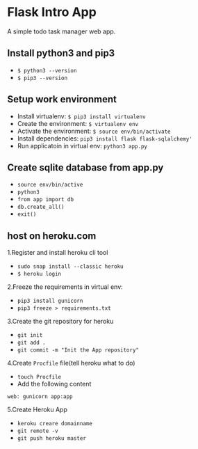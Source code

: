 # Flask Intro App
  A simple todo task manager web app.

## Install python3 and pip3

- `$ python3 --version`
- `$ pip3 --version`

## Setup work environment

- Install virtualenv: `$ pip3 install virtualenv`
- Create the environment: `$ virtualenv env`
- Activate the environment: `$ source env/bin/activate`
- Install dependencies: `pip3 install flask flask-sqlalchemy'`
- Run applicatoin in virtual env: `python3 app.py`

## Create sqlite database from app.py

  - `source env/bin/active`
  - `python3`
  - `from app import db`
  - `db.create_all()`
  - `exit()`

## host on heroku.com
1.Register and install heroku cli tool
- `sudo snap install --classic heroku`
- `$ heroku login`

2.Freeze the requirements in virtual env:
- `pip3 install gunicorn`
- `pip3 freeze > requirements.txt`

3.Create the git repository for heroku
- `git init`
- `git add .`
- `git commit -m "Init the App repository"`

4.Create `Procfile` file(tell heroku what to do) 
- `touch Procfile`
- Add the following content
```
web: gunicorn app:app
```

5.Create Heroku App 
- `keroku creare domainname`
- `git remote -v`
- `git push heroku master`

